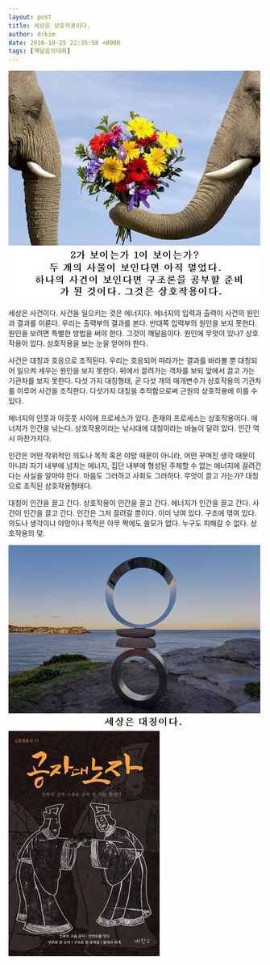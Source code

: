 ```yaml
---
layout: post
title: 세상은 상호작용이다.
author: drkim
date: 2016-10-25 22:35:58 +0900
tags: [깨달음의대화]
---
```


 ![](/files/attach/images/198/392/768/68.jpg) 

세상은 사건이다. 사건을 일으키는 것은 에너지다. 에너지의 입력과 출력이 사건의 원인과 결과를 이룬다. 우리는 출력부의 결과를 본다. 반대쪽 입력부의 원인을 보지 못한다. 원인을 보려면 특별한 방법을 써야 한다. 그것이 깨달음이다. 원인에 무엇이 있나? 상호작용이 있다. 상호작용을 보는 눈을 얻어야 한다. 

  


사건은 대칭과 호응으로 조직된다. 우리는 호응되어 따라가는 결과를 바라볼 뿐 대칭되어 일으켜 세우는 원인을 보지 못한다. 뒤에서 끌려가는 객차를 보되 앞에서 끌고 가는 기관차를 보지 못한다. 다섯 가지 대칭형태, 곧 다섯 개의 매개변수가 상호작용의 기관차를 이루어 사건을 조직한다. 다섯가지 대칭을 추적함으로써 근원의 상호작용에 이를 수 있다.

  


에너지의 인풋과 아웃풋 사이에 프로세스가 있다. 존재의 프로세스는 상호작용이다. 에너지가 인간을 낚는다. 상호작용이라는 낚시대에 대칭이라는 바늘이 달려 있다. 인간 역시 마찬가지다. 

  


인간은 어떤 작위적인 의도나 목적 혹은 야망 때문이 아니라, 어떤 꾸며진 생각 때문이 아니라 자기 내부에 넘치는 에너지, 집단 내부에 형성된 주체할 수 없는 에너지에 끌려간다는 사실을 알아야 한다. 마음도 그러하고 사회도 그러하다. 무엇이 끌고 가는가? 대칭으로 조직된 상호작용형태다. 

  


대칭이 인간을 끌고 간다. 상호작용이 인간을 끌고 간다. 에너지가 인간을 끌고 간다. 사건이 인간을 끌고 간다. 인간은 그저 끌려갈 뿐이다. 이미 낚여 있다. 구조에 엮여 있다. 의도나 생각이냐 야망이나 목적은 아무 짝에도 쓸모가 없다. 누구도 피해갈 수 없다. 상호작용의 덫. 

  



![](/files/attach/images/198/392/768/69.jpg)![](/files/attach/images/198/392/768/555.jpg)